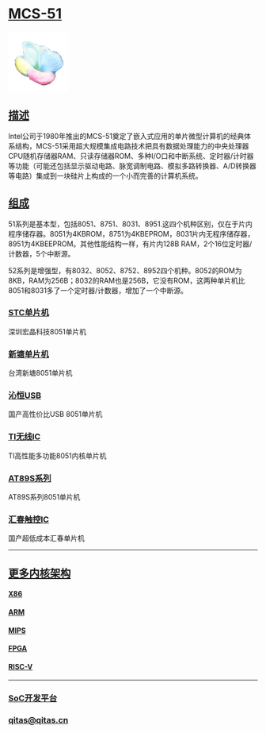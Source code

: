 ﻿# [MCS-51](https://github.com/sochub/MCS-51)

[![sites](SoC/SoC.png)](http://www.qitas.cn) 

## [描述](https://github.com/sochub/MCS-51/wiki) 

Intel公司于1980年推出的MCS-51奠定了嵌入式应用的单片微型计算机的经典体系结构，MCS-51采用超大规模集成电路技术把具有数据处理能力的中央处理器CPU随机存储器RAM、只读存储器ROM、多种I/O口和中断系统、定时器/计时器等功能（可能还包括显示驱动电路、脉宽调制电路、模拟多路转换器、A/D转换器等电路）集成到一块硅片上构成的一个小而完善的计算机系统。

## [组成](SoC/) 

51系列是基本型，包括8051、8751、8031、8951.这四个机种区别，仅在于片内程序储存器。8051为4KBROM，8751为4KBEPROM，8031片内无程序储存器，8951为4KBEEPROM。其他性能结构一样，有片内128B RAM，2个16位定时器/计数器，5个中断源。

52系列是增强型，有8032、8052、8752、8952四个机种。8052的ROM为8KB，RAM为256B；8032的RAM也是256B，它没有ROM，这两种单片机比8051和8031多了一个定时器/计数器，增加了一个中断源。

### [STC单片机](https://github.com/mcuyun/STC)

深圳宏晶科技8051单片机

### [新塘单片机](https://github.com/mcuyun/Nuvoton)

台湾新塘8051单片机

### [沁恒USB](https://github.com/mcuyun/WCH)

国产高性价比USB 8051单片机

### [TI无线IC](https://github.com/mcuyun/TI)

TI高性能多功能8051内核单片机

### [AT89S系列](https://github.com/sochub/AT89S)

AT89S系列8051单片机

### [汇春触控IC](https://github.com/mcuyun/yspring)

国产超低成本汇春单片机

---

## [更多内核架构](https://github.com/sochub)

#### [X86](https://github.com/mcuyun/X86)
#### [ARM](https://github.com/mcuyun/ARM)
#### [MIPS](https://github.com/mcuyun/MIPS)
#### [FPGA](https://github.com/mcuyun/FPGA)
#### [RISC-V](https://github.com/mcuyun/RISC-V)

---

###  [SoC开发平台](http://www.qitas.cn)   

###  qitas@qitas.cn